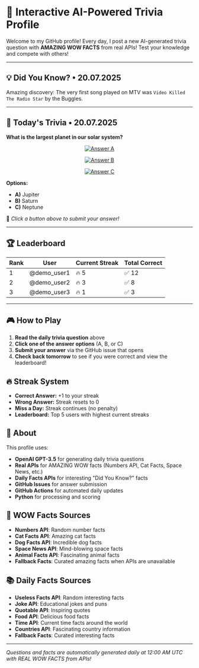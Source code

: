 # 🧠 Interactive AI-Powered Trivia Profile

Welcome to my GitHub profile! Every day, I post a new AI-generated trivia question with **AMAZING WOW FACTS** from real APIs! Test your knowledge and compete with others!

---

## 💡 Did You Know? • 20.07.2025

Amazing discovery: The very first song played on MTV was `Video Killed The Radio Star` by the Buggles.

---

## 🎯 Today's Trivia • 20.07.2025

**What is the largest planet in our solar system?**

<div align="center">

[![Answer A](https://img.shields.io/badge/A-Answer-blue?style=for-the-badge&logo=github)](https://github.com/NotTo60/NotTo60/issues/new?title=Trivia+Answer+A&body=Please%20do%20not%20change%20the%20title.%20Just%20click%20%22Submit%20new%20issue%22.%20You%20don%27t%20need%20to%20do%20anything%20else%20%3AD&labels=trivia)

[![Answer B](https://img.shields.io/badge/B-Answer-green?style=for-the-badge&logo=github)](https://github.com/NotTo60/NotTo60/issues/new?title=Trivia+Answer+B&body=Please%20do%20not%20change%20the%20title.%20Just%20click%20%22Submit%20new%20issue%22.%20You%20don%27t%20need%20to%20do%20anything%20else%20%3AD&labels=trivia)

[![Answer C](https://img.shields.io/badge/C-Answer-orange?style=for-the-badge&logo=github)](https://github.com/NotTo60/NotTo60/issues/new?title=Trivia+Answer+C&body=Please%20do%20not%20change%20the%20title.%20Just%20click%20%22Submit%20new%20issue%22.%20You%20don%27t%20need%20to%20do%20anything%20else%20%3AD&labels=trivia)

</div>

**Options:**
- **A)** Jupiter
- **B)** Saturn
- **C)** Neptune

📝 *Click a button above to submit your answer!*

---

## 🏆 Leaderboard

| Rank | User | Current Streak | Total Correct |
|------|------|----------------|---------------|
| 1 | @demo_user1 | 🔥 5 | ✅ 12 |
| 2 | @demo_user2 | 🔥 3 | ✅ 8 |
| 3 | @demo_user3 | 🔥 1 | ✅ 3 |

---


## 🎮 How to Play

1. **Read the daily trivia question** above
2. **Click one of the answer options** (A, B, or C)
3. **Submit your answer** via the GitHub issue that opens
4. **Check back tomorrow** to see if you were correct and view the leaderboard!

## 🔥 Streak System

- **Correct Answer:** +1 to your streak
- **Wrong Answer:** Streak resets to 0
- **Miss a Day:** Streak continues (no penalty)
- **Leaderboard:** Top 5 users with highest current streaks

## 🤖 About

This profile uses:
- **OpenAI GPT-3.5** for generating daily trivia questions
- **Real APIs** for AMAZING WOW facts (Numbers API, Cat Facts, Space News, etc.)
- **Daily Facts APIs** for interesting "Did You Know?" facts
- **GitHub Issues** for answer submission
- **GitHub Actions** for automated daily updates
- **Python** for processing and scoring

## 🌟 WOW Facts Sources

- **Numbers API**: Random number facts
- **Cat Facts API**: Amazing cat facts
- **Dog Facts API**: Incredible dog facts  
- **Space News API**: Mind-blowing space facts
- **Animal Facts API**: Fascinating animal facts
- **Fallback Facts**: Curated amazing facts when APIs are unavailable

## 📚 Daily Facts Sources

- **Useless Facts API**: Random interesting facts
- **Joke API**: Educational jokes and puns
- **Quotable API**: Inspiring quotes
- **Food API**: Delicious food facts
- **Time API**: Current time facts around the world
- **Countries API**: Fascinating country information
- **Fallback Facts**: Curated interesting facts

---

*Questions and facts are automatically generated daily at 12:00 AM UTC with REAL WOW FACTS from APIs!*
